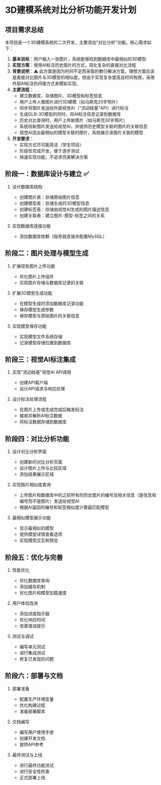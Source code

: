# 3D建模系统对比分析功能开发计划

## 项目需求总结

本项目是一个3D建模系统的二次开发，主要添加"对比分析"功能。核心需求如下：

1. **基本目标**：用户输入一张图片，系统能够找到数据库中最相似的3D模型
2. **实现方案**：使用AI标注历史图片的方式，简化复杂的直接对比流程
3. **背景说明**：⚠️ 此方案是因为时间不足而采取的敷衍解决方案。理想方案应该是直接对比图片与3D模型的相似度，但由于实现复杂度高且时间有限，采用外部AI标注的间接方式来模拟实现。
4. **主要流程**：
   - 建立数据库，存储图片、3D模型和标签信息
   - 用户上传人像图片进行3D建模（如马斯克20岁照片）
   - 同步将图片发送给外部视觉AI（"流动硅基"API）进行标注
   - 生成GLB-3D模型的同时，将AI标注信息记录到数据库
   - 历史对比查询时，用户上传新图片（如马斯克30岁照片）
   - 系统将新图片发送给视觉AI，并提供历史模型关联的图片的关联信息
   - 视觉AI选出最相似的模型关联的图片，系统展示该图片关联的模型
5. **开发要求**：
   - 实现方式尽可能简洁（学生项目）
   - 阶段性完成开发，便于逐步测试
   - 快速实现功能，不追求完美解决方案

## 阶段一：数据库设计与建立 ✅

1. 设计数据库结构
   - 创建图片表：存储原始图片信息
   - 创建模型表：存储生成的3D模型信息
   - 创建标签表：存储由视觉AI生成的图片描述信息
   - 创建关联表：建立图片-模型-标签之间的关系

2. 实现数据库连接功能
   - 添加数据库依赖（指导我安装并配置MySQL）


## 阶段二：图片处理与模型生成 

1. 扩展现有图片上传功能
   - 优化图片上传组件
   - 实现图片存储与数据库记录的关联

2. 扩展3D模型生成功能
   - 在模型生成时添加数据库记录功能
   - 保存模型生成参数
   - 保存模型与原始图片的关联信息

3. 实现模型保存功能
   - 实现模型文件系统存储
   - 记录模型存储位置到数据库

## 阶段三：视觉AI标注集成 

1. 实现"流动硅基"视觉AI API调用
   - 创建API客户端
   - 设计API请求与响应处理

2. 设计标注处理流程
   - 在图片上传或生成完成后触发标注
   - 接收并解析AI标注数据
   - 将标注数据存储到数据库


## 阶段四：对比分析功能 

1. 设计对比分析界面
   - 创建新的对比分析页面
   - 设计图片上传与比较区域
   - 添加结果展示区域

2. 实现图片相似度查询
   - 上传图片和数据库中的之前所有的历史图片的编号及相关信息（是信息和编号而不是图片）发送给视觉AI
   - 根据AI返回的编号和标签相似度计算最匹配模型

3. 最相似模型展示功能
   - 显示最相似的模型
   - 提供模型详情查看选项
   - 实现模型交互和预览

## 阶段五：优化与完善

1. 性能优化
   - 优化数据库查询
   - 添加缓存机制
   - 优化图片和模型加载速度

2. 用户体验改进
   - 添加进度指示器
   - 优化响应时间
   - 改善错误提示

3. 测试与调试
   - 编写单元测试
   - 进行集成测试
   - 修复已发现的问题

## 阶段六：部署与文档

1. 部署准备
   - 配置生产环境变量
   - 优化构建过程
   - 准备部署脚本

2. 文档编写
   - 编写用户使用手册
   - 创建开发文档
   - 提供API参考

3. 最终测试与上线
   - 进行最终功能测试
   - 进行安全性检查
   - 正式部署上线 
